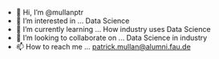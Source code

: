 - 👋 Hi, I’m @mullanptr
- 👀 I’m interested in ... Data Science
- 🌱 I’m currently learning ... How industry uses Data Science
- 💞️ I’m looking to collaborate on ... Data Science in industry
- 📫 How to reach me ... patrick.mullan@alumni.fau.de

<!---
mullanptr/mullanptr is a ✨ special ✨ repository because its `README.md` (this file) appears on your GitHub profile.
You can click the Preview link to take a look at your changes.
--->
